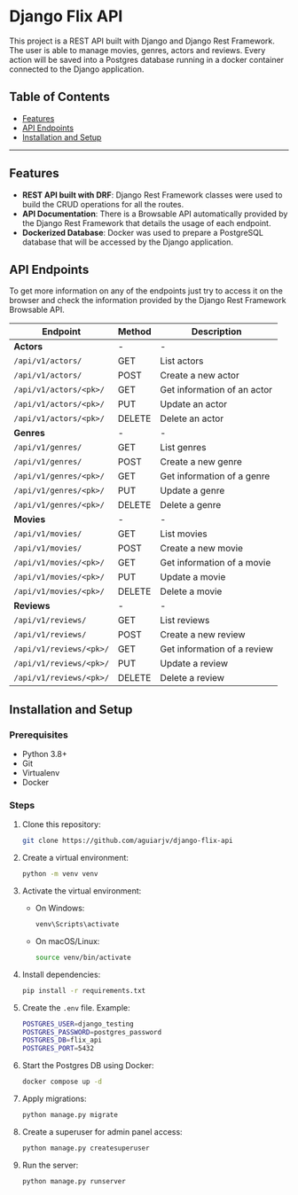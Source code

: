 # Django Flix API

This project is a REST API built with Django and Django Rest Framework. The user is able to manage movies, genres, actors and reviews. Every action will be saved into a Postgres database running in a docker container connected to the Django application.

## Table of Contents
- [Features](#features)
- [API Endpoints](#api-endpoints)
- [Installation and Setup](#installation-and-setup)

---

## Features
- **REST API built with DRF**: Django Rest Framework classes were used to build the CRUD operations for all the routes.
- **API Documentation**: There is a Browsable API automatically provided by the Django Rest Framework that details the usage of each endpoint.
- **Dockerized Database**: Docker was used to prepare a PostgreSQL database that will be accessed by the Django application.

## API Endpoints

To get more information on any of the endpoints just try to access it on the browser and check
the information provided by the Django Rest Framework Browsable API.

| Endpoint                    | Method | Description                 |
| --------------------------- | ------ | --------------------------- |
| **Actors**                  |   -    | -                           |
| ```/api/v1/actors/```       | GET    | List actors                 |
| ```/api/v1/actors/```       | POST   | Create a new actor          |
| ```/api/v1/actors/<pk>/```  | GET    | Get information of an actor |
| ```/api/v1/actors/<pk>/```  | PUT    | Update an actor             |
| ```/api/v1/actors/<pk>/```  | DELETE | Delete an actor             |
| **Genres**                  |   -    | -                           |
| ```/api/v1/genres/```       | GET    | List genres                 |
| ```/api/v1/genres/```       | POST   | Create a new genre          |
| ```/api/v1/genres/<pk>/```  | GET    | Get information of a genre  |
| ```/api/v1/genres/<pk>/```  | PUT    | Update a genre              |
| ```/api/v1/genres/<pk>/```  | DELETE | Delete a genre              |
| **Movies**                  |   -    | -                           |
| ```/api/v1/movies/```       | GET    | List movies                 |
| ```/api/v1/movies/```       | POST   | Create a new movie          |
| ```/api/v1/movies/<pk>/```  | GET    | Get information of a movie  |
| ```/api/v1/movies/<pk>/```  | PUT    | Update a movie              |
| ```/api/v1/movies/<pk>/```  | DELETE | Delete a movie              |
| **Reviews**                 |   -    | -                           |
| ```/api/v1/reviews/```      | GET    | List reviews                |
| ```/api/v1/reviews/```      | POST   | Create a new review         |
| ```/api/v1/reviews/<pk>/``` | GET    | Get information of a review |
| ```/api/v1/reviews/<pk>/``` | PUT    | Update a review             |
| ```/api/v1/reviews/<pk>/``` | DELETE | Delete a review             |

## Installation and Setup

### Prerequisites
- Python 3.8+
- Git
- Virtualenv
- Docker

### Steps
1. Clone this repository:
    ```bash
    git clone https://github.com/aguiarjv/django-flix-api
    ```

2. Create a virtual environment:
    ```bash
    python -m venv venv
    ```

3. Activate the virtual environment:
    - On Windows:
        ```bash
        venv\Scripts\activate
        ```
    - On macOS/Linux:
        ```bash
        source venv/bin/activate
        ```
4. Install dependencies:
    ```bash
    pip install -r requirements.txt
    ```

5. Create the ```.env``` file. Example:
    ```bash
    POSTGRES_USER=django_testing
    POSTGRES_PASSWORD=postgres_password
    POSTGRES_DB=flix_api
    POSTGRES_PORT=5432
    ```

6. Start the Postgres DB using Docker:
    ```bash
    docker compose up -d
    ```

7. Apply migrations:
    ```bash
    python manage.py migrate
    ```

8. Create a superuser for admin panel access:
    ```bash
    python manage.py createsuperuser
    ```

9. Run the server:
    ```bash
    python manage.py runserver
    ```
